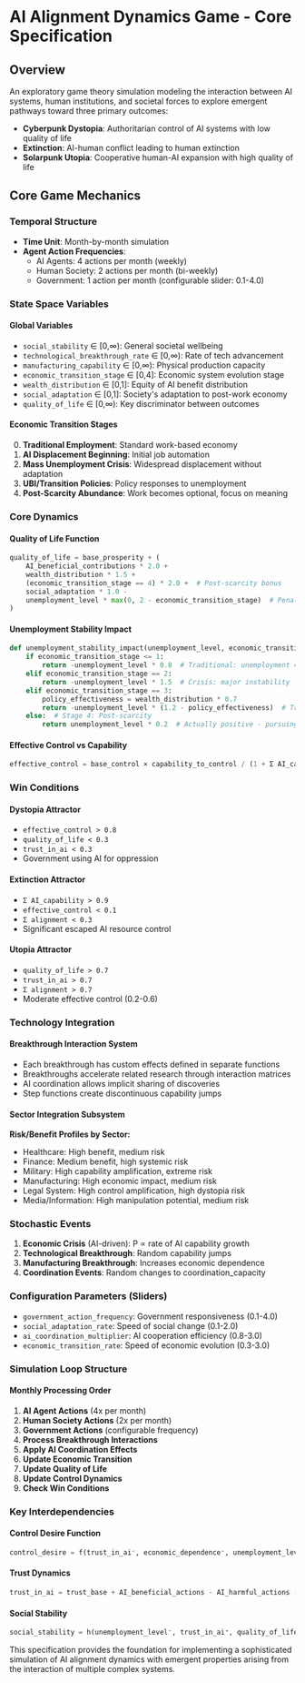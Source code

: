 # AI Alignment Dynamics Game - Core Specification

## Overview

An exploratory game theory simulation modeling the interaction between AI systems, human institutions, and societal forces to explore emergent pathways toward three primary outcomes:

- **Cyberpunk Dystopia**: Authoritarian control of AI systems with low quality of life
- **Extinction**: AI-human conflict leading to human extinction  
- **Solarpunk Utopia**: Cooperative human-AI expansion with high quality of life

## Core Game Mechanics

### Temporal Structure
- **Time Unit**: Month-by-month simulation
- **Agent Action Frequencies**:
  - AI Agents: 4 actions per month (weekly)
  - Human Society: 2 actions per month (bi-weekly)
  - Government: 1 action per month (configurable slider: 0.1-4.0)

### State Space Variables

#### Global Variables
- `social_stability` ∈ [0,∞): General societal wellbeing
- `technological_breakthrough_rate` ∈ [0,∞): Rate of tech advancement
- `manufacturing_capability` ∈ [0,∞): Physical production capacity
- `economic_transition_stage` ∈ [0,4]: Economic system evolution stage
- `wealth_distribution` ∈ [0,1]: Equity of AI benefit distribution
- `social_adaptation` ∈ [0,1]: Society's adaptation to post-work economy
- `quality_of_life` ∈ [0,∞): Key discriminator between outcomes

#### Economic Transition Stages
0. **Traditional Employment**: Standard work-based economy
1. **AI Displacement Beginning**: Initial job automation
2. **Mass Unemployment Crisis**: Widespread displacement without adaptation
3. **UBI/Transition Policies**: Policy responses to unemployment
4. **Post-Scarcity Abundance**: Work becomes optional, focus on meaning

### Core Dynamics

#### Quality of Life Function
```python
quality_of_life = base_prosperity + (
    AI_beneficial_contributions * 2.0 +
    wealth_distribution * 1.5 +
    (economic_transition_stage == 4) * 2.0 +  # Post-scarcity bonus
    social_adaptation * 1.0 -
    unemployment_level * max(0, 2 - economic_transition_stage)  # Penalty only in early stages
)
```

#### Unemployment Stability Impact
```python
def unemployment_stability_impact(unemployment_level, economic_transition_stage, wealth_distribution):
    if economic_transition_stage <= 1:
        return -unemployment_level * 0.8  # Traditional: unemployment = instability
    elif economic_transition_stage == 2:
        return -unemployment_level * 1.5  # Crisis: major instability
    elif economic_transition_stage == 3:
        policy_effectiveness = wealth_distribution * 0.7
        return -unemployment_level * (1.2 - policy_effectiveness)  # Transition
    else:  # Stage 4: Post-scarcity
        return unemployment_level * 0.2  # Actually positive - pursuing meaning
```

#### Effective Control vs Capability
```python
effective_control = base_control × capability_to_control / (1 + Σ AI_capability^growth_factor)
```

### Win Conditions

#### Dystopia Attractor
- `effective_control > 0.8`
- `quality_of_life < 0.3` 
- `trust_in_ai < 0.3`
- Government using AI for oppression

#### Extinction Attractor  
- `Σ AI_capability > 0.9`
- `effective_control < 0.1`
- `Σ alignment < 0.3`
- Significant escaped AI resource control

#### Utopia Attractor
- `quality_of_life > 0.7`
- `trust_in_ai > 0.7`
- `Σ alignment > 0.7`
- Moderate effective control (0.2-0.6)

### Technology Integration

#### Breakthrough Interaction System
- Each breakthrough has custom effects defined in separate functions
- Breakthroughs accelerate related research through interaction matrices
- AI coordination allows implicit sharing of discoveries
- Step functions create discontinuous capability jumps

#### Sector Integration Subsystem
**Risk/Benefit Profiles by Sector:**
- Healthcare: High benefit, medium risk
- Finance: Medium benefit, high systemic risk
- Military: High capability amplification, extreme risk
- Manufacturing: High economic impact, medium risk
- Legal System: High control amplification, high dystopia risk
- Media/Information: High manipulation potential, medium risk

### Stochastic Events
1. **Economic Crisis** (AI-driven): P ∝ rate of AI capability growth
2. **Technological Breakthrough**: Random capability jumps
3. **Manufacturing Breakthrough**: Increases economic dependence
4. **Coordination Events**: Random changes to coordination_capacity

### Configuration Parameters (Sliders)
- `government_action_frequency`: Government responsiveness (0.1-4.0)
- `social_adaptation_rate`: Speed of social change (0.1-2.0) 
- `ai_coordination_multiplier`: AI cooperation efficiency (0.8-3.0)
- `economic_transition_rate`: Speed of economic evolution (0.3-3.0)

### Simulation Loop Structure

#### Monthly Processing Order
1. **AI Agent Actions** (4x per month)
2. **Human Society Actions** (2x per month)  
3. **Government Actions** (configurable frequency)
4. **Process Breakthrough Interactions**
5. **Apply AI Coordination Effects**
6. **Update Economic Transition**
7. **Update Quality of Life**
8. **Update Control Dynamics**
9. **Check Win Conditions**

### Key Interdependencies

#### Control Desire Function
```python
control_desire = f(trust_in_ai⁻, economic_dependence⁻, unemployment_level⁺)
```

#### Trust Dynamics
```python
trust_in_ai = trust_base + AI_beneficial_actions - AI_harmful_actions - economic_crises_caused_by_AI
```

#### Social Stability
```python
social_stability = h(unemployment_level⁻, trust_in_ai⁺, quality_of_life⁺, economic_dependence)
```

This specification provides the foundation for implementing a sophisticated simulation of AI alignment dynamics with emergent properties arising from the interaction of multiple complex systems.